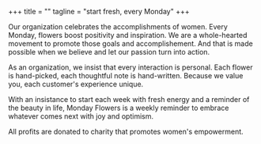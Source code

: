 +++
title = ""
tagline = "start fresh, every Monday"
+++

Our organization celebrates the accomplishments of women. Every Monday, flowers boost positivity and inspiration. We are a whole-hearted movement to promote those goals and accomplishement. And that is made possible when we believe and let our passion turn into action.

As an organization, we insist that every interaction is personal. Each flower is hand-picked, each thoughtful note is hand-written. Because we value you, each customer's experience unique.

With an insistance to start each week with fresh energy and a reminder of the beauty in life, Monday Flowers is a weekly reminder to embrace whatever comes next with joy and optimism.

All profits are donated to charity that promotes women's empowerment.
